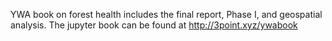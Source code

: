 YWA book on forest health includes the final report, Phase I, and geospatial analysis. The jupyter book can be found at http://3point.xyz/ywabook
